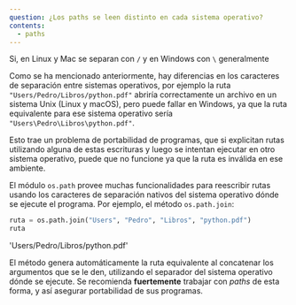 ```yaml
---
question: ¿Los paths se leen distinto en cada sistema operativo?
contents:
  - paths
---
```


Si, en Linux y Mac se separan con `/` y en Windows con `\` generalmente

Como se ha mencionado anteriormente, hay diferencias en los caracteres de separación entre sistemas operativos, por ejemplo la ruta `"Users/Pedro/Libros/python.pdf"` abriría correctamente un archivo en un sistema Unix (Linux y macOS), pero puede fallar en Windows, ya que la ruta equivalente para ese sistema operativo sería `"Users\Pedro\Libros\python.pdf"`.

Esto trae un problema de portabilidad de programas, que si explicitan rutas utilizando alguna de estas escrituras y luego se intentan ejecutar en otro sistema operativo, puede que no funcione ya que la ruta es inválida en ese ambiente.

El módulo `os.path` provee muchas funcionalidades para reescribir rutas usando los caracteres de separación nativos del sistema operativo dónde se ejecute el programa. Por ejemplo, el método `os.path.join`:

```py
ruta = os.path.join("Users", "Pedro", "Libros", "python.pdf")
ruta
```
'Users/Pedro/Libros/python.pdf'

El método genera automáticamente la ruta equivalente al concatenar los argumentos que se le den, utilizando el separador del sistema operativo dónde se ejecute. Se recomienda **fuertemente** trabajar con *paths* de esta forma, y así asegurar portabilidad de sus programas.